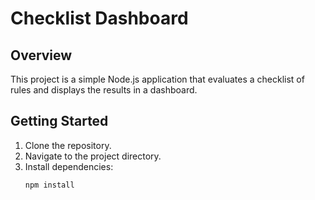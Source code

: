 # Checklist Dashboard

## Overview

This project is a simple Node.js application that evaluates a checklist of rules and displays the results in a dashboard.

## Getting Started

1. Clone the repository.
2. Navigate to the project directory.
3. Install dependencies:
   ```bash
   npm install